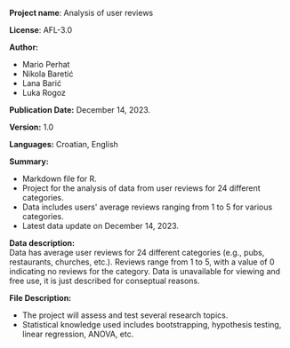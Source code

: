 **Project name**: Analysis of user reviews  

**License**: AFL-3.0 

**Author:**
- Mario Perhat
- Nikola Baretić
- Lana Barić
- Luka Rogoz
  
**Publication Date:** December 14, 2023.
  
**Version:** 1.0  

**Languages:** Croatian, English 

**Summary:**
- Markdown file for R.
- Project for the analysis of data from user reviews for 24 different categories.
- Data includes users' average reviews ranging from 1 to 5 for various categories.
- Latest data update on December 14, 2023.

**Data description:**  
Data has average user reviews for 24 different categories (e.g., pubs, restaurants, churches, etc.). Reviews range from 1 to 5, with a value of 0 indicating no reviews for the category.
Data is unavailable for viewing and free use, it is just described for conseptual reasons.
  
**File Description:**
- The project will assess and test several research topics.
- Statistical knowledge used includes bootstrapping, hypothesis testing, linear regression, ANOVA, etc.
